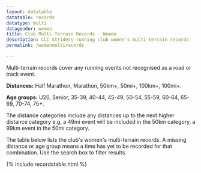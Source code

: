 ```yaml
---
layout: datatable
datatable: records
datatype: multi
datagender: women
title: Club Multi-Terrain Records - Women
description: CLC Striders running club women's multi-terrain records
permalink: /womenmultirecords

---
```


Multi-terrain records cover any running events not recognised as a road or track event.

**Distances:** Half Marathon, Marathon, 50km+, 50mi+, 100km+, 100mi+.

**Age groups:** U20, Senior, 35-39, 40-44, 45-49, 50-54, 55-59, 60-64, 65-69, 70-74, 75+.

The distance categories include any distances up to the next higher distance category e.g. a 49mi event will be included in the 50km category, a 99km event in the 50mi category.

The table below lists the club's women's multi-terrain records. A missing distance or age group means a time has yet to be recorded for that combination. Use the search box to filter results.

{% include recordstable.html %}
